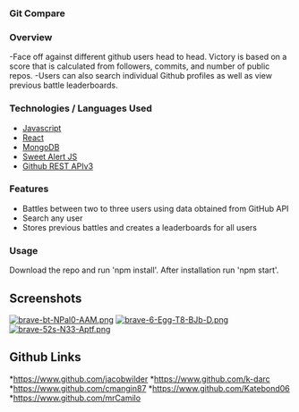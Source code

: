 ### Git Compare

### Overview
-Face off against different github users head to head. Victory is based on a score that is calculated from followers, commits, and number of public repos.
-Users can also search individual Github profiles as well as view previous battle leaderboards. 

### Technologies / Languages Used
- [Javascript](https://developer.mozilla.org/en-US/docs/Web/JavaScript)
- [React](https://reactjs.org)
- [MongoDB](https://mongodb.com)
- [Sweet Alert JS](https://sweetalert.js.org)
- [Github REST APIv3](https://developer.github.com/v3)

### Features
* Battles between two to three users using data obtained from GitHub API
* Search any user
* Stores previous battles and creates a leaderboards for all users 

### Usage
Download the repo and run 'npm install'. After installation run 'npm start'.

## Screenshots
[![brave-bt-NPal0-AAM.png](https://i.postimg.cc/vT3DF3vt/brave-bt-NPal0-AAM.png)](https://postimg.cc/cttdf72v)
[![brave-6-Egg-T8-BJb-D.png](https://i.postimg.cc/KYSGW62y/brave-6-Egg-T8-BJb-D.png)](https://postimg.cc/XrL6GDq2)
[![brave-52s-N33-Aptf.png](https://i.postimg.cc/FKyrXTrk/brave-52s-N33-Aptf.png)](https://postimg.cc/jWj0zQJR)

## Github Links
*https://www.github.com/jacobwilder
*https://www.github.com/k-darc
*https://www.github.com/cmangin87
*https://www.github.com/Katebond06
*https://www.github.com/mrCamilo
